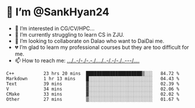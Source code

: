 # 👋 I’m @SankHyan24
- 👀 I’m interested in CG/CV/HPC...
- 🌱 I’m currently struggling to learn CS in ZJU.
- 💞️ I’m looking to collaborate on Dalao who want to DaiDai me.
- 💔 I’m glad to learn my professional courses but they are too difficult for me.
- 📫 How to reach me: [.../..-/-./-.-./..../..-/.-/-./..---/....](mailto:sunchuan24@gmail.com)

<!---
SankHyan24/SankHyan24 is a ✨ special ✨ repository because its `README.md` (this file) appears on your GitHub profile.
You can click the Preview link to take a look at your changes.
--->
<!--START_SECTION:waka-->

```text
C++           23 hrs 20 mins  █████████████████████▒░░░   84.72 %
Markdown      1 hr 13 mins    █░░░░░░░░░░░░░░░░░░░░░░░░   04.43 %
Text          39 mins         ▓░░░░░░░░░░░░░░░░░░░░░░░░   02.39 %
V             34 mins         ▓░░░░░░░░░░░░░░░░░░░░░░░░   02.06 %
CMake         33 mins         ▓░░░░░░░░░░░░░░░░░░░░░░░░   02.02 %
Other         27 mins         ▒░░░░░░░░░░░░░░░░░░░░░░░░   01.67 %
```

<!--END_SECTION:waka-->
